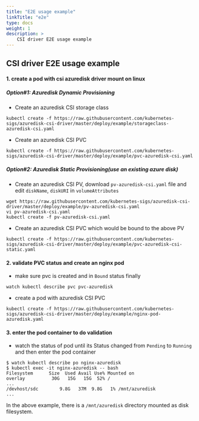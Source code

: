 ```yaml
---
title: "E2E usage example"
linkTitle: "e2e"
type: docs
weight: 1
description: >
    CSI driver E2E usage example
---
```


## CSI driver E2E usage example
#### 1. create a pod with csi azuredisk driver mount on linux
##### Option#1: Azuredisk Dynamic Provisioning
 - Create an azuredisk CSI storage class
```
kubectl create -f https://raw.githubusercontent.com/kubernetes-sigs/azuredisk-csi-driver/master/deploy/example/storageclass-azuredisk-csi.yaml
```

 - Create an azuredisk CSI PVC
```
kubectl create -f https://raw.githubusercontent.com/kubernetes-sigs/azuredisk-csi-driver/master/deploy/example/pvc-azuredisk-csi.yaml
```

##### Option#2: Azuredisk Static Provisioning(use an existing azure disk)
 - Create an azuredisk CSI PV, download `pv-azuredisk-csi.yaml` file and edit `diskName`, `diskURI` in `volumeAttributes`
```
wget https://raw.githubusercontent.com/kubernetes-sigs/azuredisk-csi-driver/master/deploy/example/pv-azuredisk-csi.yaml
vi pv-azuredisk-csi.yaml
kubectl create -f pv-azuredisk-csi.yaml
```

 - Create an azuredisk CSI PVC which would be bound to the above PV
```
kubectl create -f https://raw.githubusercontent.com/kubernetes-sigs/azuredisk-csi-driver/master/deploy/example/pvc-azuredisk-csi-static.yaml
```

#### 2. validate PVC status and create an nginx pod
 - make sure pvc is created and in `Bound` status finally
```
watch kubectl describe pvc pvc-azuredisk
```

 - create a pod with azuredisk CSI PVC
```
kubectl create -f https://raw.githubusercontent.com/kubernetes-sigs/azuredisk-csi-driver/master/deploy/example/nginx-pod-azuredisk.yaml
```

#### 3. enter the pod container to do validation
 - watch the status of pod until its Status changed from `Pending` to `Running` and then enter the pod container
```
$ watch kubectl describe po nginx-azuredisk
$ kubectl exec -it nginx-azuredisk -- bash
Filesystem      Size  Used Avail Use% Mounted on
overlay          30G   15G   15G  52% /
...
/devhost/sdc        9.8G   37M  9.8G   1% /mnt/azuredisk
...
```
In the above example, there is a `/mnt/azuredisk` directory mounted as disk filesystem.
